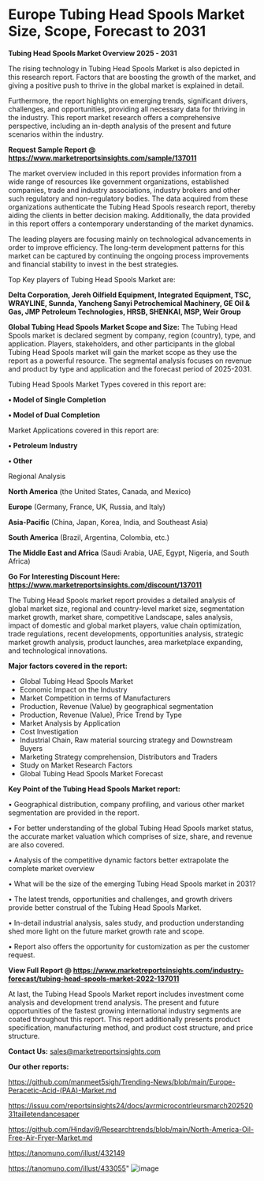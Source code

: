 # Europe Tubing Head Spools Market Size, Scope, Forecast to 2031

<Strong> Tubing Head Spools Market Overview 2025 - 2031</strong>

The rising technology in Tubing Head Spools Market is also depicted in this research report. Factors that are boosting the growth of the market, and giving a positive push to thrive in the global market is explained in detail.

Furthermore, the report highlights on emerging trends, significant drivers, challenges, and opportunities, providing all necessary data for thriving in the industry. This report market research offers a comprehensive perspective, including an in-depth analysis of the present and future scenarios within the industry.

<strong>Request Sample Report @ <a href=https://www.marketreportsinsights.com/sample/137011>https://www.marketreportsinsights.com/sample/137011</a></strong>

The market overview included in this report provides information from a wide range of resources like government organizations, established companies, trade and industry associations, industry brokers and other such regulatory and non-regulatory bodies. The data acquired from these organizations authenticate the Tubing Head Spools research report, thereby aiding the clients in better decision making. Additionally, the data provided in this report offers a contemporary understanding of the market dynamics.

The leading players are focusing mainly on technological advancements in order to improve efficiency. The long-term development patterns for this market can be captured by continuing the ongoing process improvements and financial stability to invest in the best strategies.

Top Key players of Tubing Head Spools Market are:

<strong>Delta Corporation, Jereh Oilfield Equipment, Integrated Equipment, TSC, WRAYLINE, Sunnda, Yancheng Sanyi Petrochemical Machinery, GE Oil & Gas, JMP Petroleum Technologies, HRSB, SHENKAI, MSP, Weir Group</strong>

<strong><b>Global Tubing Head Spools Market Scope and Size:</b></strong>
The Tubing Head Spools market is declared segment by company, region (country), type, and application. Players, stakeholders, and other participants in the global Tubing Head Spools market will gain the market scope as they use the report as a powerful resource. The segmental analysis focuses on revenue and product by type and application and the forecast period of 2025-2031.

Tubing Head Spools Market Types covered in this report are:

<strong>• Model of Single Completion

• Model of Dual Completion</strong>

Market Applications covered in this report are:

<strong>• Petroleum Industry

• Other</strong> 

Regional Analysis

<strong>North America</strong> (the United States, Canada, and Mexico)

<strong>Europe</strong> (Germany, France, UK, Russia, and Italy)

<strong>Asia-Pacific</strong> (China, Japan, Korea, India, and Southeast Asia)

<strong>South America</strong> (Brazil, Argentina, Colombia, etc.)

<strong>The Middle East and Africa</strong> (Saudi Arabia, UAE, Egypt, Nigeria, and South Africa)

<strong>Go For Interesting Discount Here: <a href=https://www.marketreportsinsights.com/discount/137011>https://www.marketreportsinsights.com/discount/137011</a></strong>

The Tubing Head Spools market report provides a detailed analysis of global market size, regional and country-level market size, segmentation market growth, market share, competitive Landscape, sales analysis, impact of domestic and global market players, value chain optimization, trade regulations, recent developments, opportunities analysis, strategic market growth analysis, product launches, area marketplace expanding, and technological innovations.

<strong><b>Major factors covered in the report:</b></strong>
<ul>
  <li>Global Tubing Head Spools Market </li>
  <li>Economic Impact on the Industry</li>
  <li>Market Competition in terms of Manufacturers</li>
  <li>Production, Revenue (Value) by geographical segmentation</li>
  <li>Production, Revenue (Value), Price Trend by Type</li>
  <li>Market Analysis by Application</li>
  <li>Cost Investigation</li>
  <li>Industrial Chain, Raw material sourcing strategy and Downstream Buyers</li>
  <li>Marketing Strategy comprehension, Distributors and Traders</li>
  <li>Study on Market Research Factors</li>
  <li>Global Tubing Head Spools Market Forecast</li>
</ul>

<strong><b>Key Point of the Tubing Head Spools Market report:</b></strong>

• Geographical distribution, company profiling, and various other market segmentation are provided in the report.

• For better understanding of the global Tubing Head Spools market status, the accurate market valuation which comprises of size, share, and revenue are also covered.

• Analysis of the competitive dynamic factors better extrapolate the complete market overview

• What will be the size of the emerging Tubing Head Spools market in 2031?

• The latest trends, opportunities and challenges, and growth drivers provide better construal of the Tubing Head Spools Market.

• In-detail industrial analysis, sales study, and production understanding shed more light on the future market growth rate and scope.

• Report also offers the opportunity for customization as per the customer request.

<strong><b>View Full Report @ <a href=https://www.marketreportsinsights.com/industry-forecast/tubing-head-spools-market-2022-137011>https://www.marketreportsinsights.com/industry-forecast/tubing-head-spools-market-2022-137011</a></b></strong>


At last, the Tubing Head Spools Market report includes investment come analysis and development trend analysis. The present and future opportunities of the fastest growing international industry segments are coated throughout this report. This report additionally presents product specification, manufacturing method, and product cost structure, and price structure.

<strong>Contact Us:</strong>
sales@marketreportsinsights.com

<strong>Our other reports:</strong>

<a href=https://github.com/manmeet5sigh/Trending-News/blob/main/Europe-Peracetic-Acid-(PAA)-Market.md>https://github.com/manmeet5sigh/Trending-News/blob/main/Europe-Peracetic-Acid-(PAA)-Market.md</a>

<a href=https://issuu.com/reportsinsights24/docs/avrmicrocontrleursmarch20252031tailletendancesaper>https://issuu.com/reportsinsights24/docs/avrmicrocontrleursmarch20252031tailletendancesaper</a>

<a href=https://github.com/Hindavi9/Researchtrends/blob/main/North-America-Oil-Free-Air-Fryer-Market.md>https://github.com/Hindavi9/Researchtrends/blob/main/North-America-Oil-Free-Air-Fryer-Market.md</a>

<a href=https://tanomuno.com/illust/432149>https://tanomuno.com/illust/432149</a>

<a href=https://tanomuno.com/illust/433055>https://tanomuno.com/illust/433055</a>"
![image](https://github.com/user-attachments/assets/a96b1c94-132c-4d4e-89c8-a833e355f4f6)
